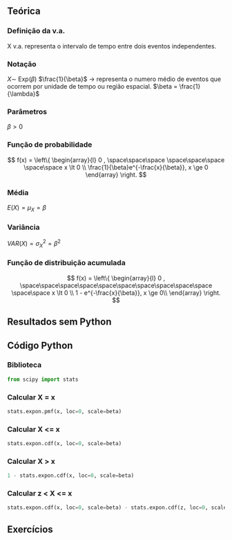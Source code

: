 ```table-of-contents
```
## Teórica

### Definição da v.a.
X v.a. representa o intervalo de tempo entre dois eventos independentes.
### Notação
$X \sim$ Exp$(\beta)$ 
$\frac{1}{\beta}$ -> representa o numero médio de eventos que ocorrem por unidade de tempo ou região espacial.
$\beta = \frac{1}{\lambda}$
### Parâmetros
$\beta \gt 0$
### Função de probabilidade
$$
f(x) = 
\left\{
\begin{array}{l}
 0 , \space\space\space \space\space\space \space\space x \lt 0 \\
\frac{1}{\beta}e^{-\frac{x}{\beta}}, x \ge 0
\end{array} 
\right.
$$
### Média
$E(X) = \mu_X = \beta$
### Variância
$VAR(X) = \sigma^2_X = \beta^2$
### Função de distribuição acumulada
$$
f(x) = 
\left\{
\begin{array}{l}
 0 , \space\space\space\space\space\space\space\space\space\space \space\space x \lt 0 \\
1 - e^{-\frac{x}{\beta}}, x \ge 0\\
\end{array} 
\right.
$$

## Resultados sem Python


## Código Python
### Biblioteca 
``` python
from scipy import stats
```
### Calcular X = x
```python
stats.expon.pmf(x, loc=0, scale=beta)
```
### Calcular X <= x
```python
stats.expon.cdf(x, loc=0, scale=beta)
```
### Calcular X > x
```python
1 - stats.expon.cdf(x, loc=0, scale=beta)
```
### Calcular z < X <= x
```python
stats.expon.cdf(x, loc=0, scale=beta) - stats.expon.cdf(z, loc=0, scale=beta)
```
## Exercícios
